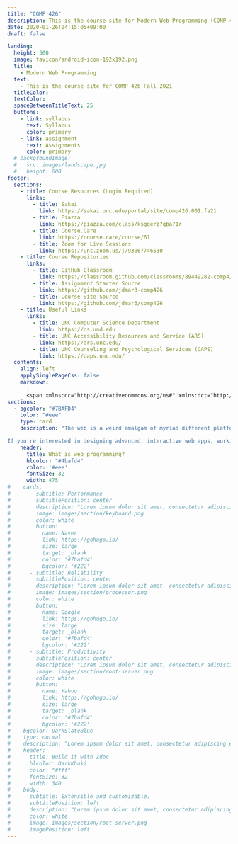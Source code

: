 ```yaml
---
title: "COMP 426"
description: This is the course site for Modern Web Programming (COMP 426) at UNC Chapel Hill.
date: 2020-01-26T04:15:05+09:00
draft: false

landing:
  height: 500
  image: favicon/android-icon-192x192.png
  title:
    - Modern Web Programming
  text:
    - This is the course site for COMP 426 Fall 2021
  titleColor:
  textColor:
  spaceBetweenTitleText: 25
  buttons:
    - link: syllabus
      text: Syllabus
      color: primary
    - link: assignment
      text: Assignments
      color: primary
  # backgroundImage: 
  #   src: images/landscape.jpg
  #   height: 600
footer:
  sections:
    - title: Course Resources (Login Required) 
      links:
        - title: Sakai
          link: https://sakai.unc.edu/portal/site/comp426.001.fa21
        - title: Piazza
          link: https://piazza.com/class/ksggerz7gba71r
        - title: Course.Care
          link: https://course.care/course/61
        - title: Zoom for Live Sessions
          link: https://unc.zoom.us/j/93067746530
    - title: Course Repositories
      links:
        - title: GitHub Classroom
          link: https://classroom.github.com/classrooms/89449282-comp426-001-fall-2021
        - title: Assignment Starter Source
          link: https://github.com/jdmar3-comp426
        - title: Course Site Source
          link: https://github.com/jdmar3/comp426
    - title: Useful Links
      links:
        - title: UNC Computer Science Department
          link: https://cs.und.edu
        - title: UNC Accessibility Resources and Service (ARS) 
          link: https://ars.unc.edu/
        - title: UNC Counseling and Psychological Services (CAPS)
          link: https://caps.unc.edu/
  contents: 
    align: left
    applySinglePageCss: false
    markdown: 
      |
      <span xmlns:cc="http://creativecommons.org/ns#" xmlns:dct="http://purl.org/dc/terms/"><a property="dct:title" rel="cc:attributionURL" href="https://comp426.johndmart.in">COMP 426: Modern Web Programming</a> &copy; 2021 by <a rel="cc:attributionURL dct:creator" property="cc:attributionName" href="https://johndmart.in">John D. Martin III</a> is licensed under <a href="http://creativecommons.org/licenses/by-nc-sa/4.0/?ref=chooser-v1" target="_blank" rel="license noopener noreferrer" style="display:inline-block;">CC BY-NC-SA 4.0<img style="height:17px!important;margin-left:3px;vertical-align:text-bottom;" src="https://mirrors.creativecommons.org/presskit/icons/cc.svg?ref=chooser-v1"><img style="height:17px!important;margin-left:3px;vertical-align:text-bottom;" src="https://mirrors.creativecommons.org/presskit/icons/by.svg?ref=chooser-v1"><img style="height:17px!important;margin-left:3px;vertical-align:text-bottom;" src="https://mirrors.creativecommons.org/presskit/icons/nc.svg?ref=chooser-v1"><img style="height:17px!important;margin-left:3px;vertical-align:text-bottom;" src="https://mirrors.creativecommons.org/presskit/icons/sa.svg?ref=chooser-v1"></a></span>
sections:
  - bgcolor: "#7BAFD4"
    color: "#eee"
    type: card
    description: "The web is a weird amalgam of myriad different platforms, languages, and frameworks all working together to produce things that you can view and interact with in any web browser. The technologies underlying the web change pretty rapidly, so it is important to understand the basic relationships and logics that underly web development, so that you can pick up and learn new technologies as they become available or useful to you.</br>

If you're interested in designing advanced, interactive web apps, working on client/server architectures for tech companies, or just learning more about how the web works, this course is for you! We will focus on principles while working with some of the more popular available tools and framework for web development."
    header: 
      title: What is web programming?
      hlcolor: "#4bafd4"
      color: '#eee'
      fontSize: 32
      width: 475
#    cards:
#      - subtitle: Performance
#        subtitlePosition: center
#        description: "Lorem ipsum dolor sit amet, consectetur adipiscing elit. Fusce id eleifend erat. Integer eget mattis augue."
#        image: images/section/keyboard.png
#        color: white
#        button: 
#          name: Naver
#          link: https://gohugo.io/
#          size: large
#          target: _blank
#          color: '#7bafd4'
#          bgcolor: '#222'
#      - subtitle: Reliability
#        subtitlePosition: center
#        description: "Lorem ipsum dolor sit amet, consectetur adipiscing elit. Fusce id eleifend erat. Integer eget mattis augue. Suspendisse semper laoreet tortor sed convallis. Nulla ac euismod lorem"
#        image: images/section/processor.png
#        color: white
#        button: 
#          name: Google
#          link: https://gohugo.io/
#          size: large
#          target: _blank
#          color: '#7bafd4'
#          bgcolor: '#222'
#      - subtitle: Productivity
#        subtitlePosition: center
#        description: "Lorem ipsum dolor sit amet, consectetur adipiscing elit. Fusce id eleifend erat. Integer eget mattis augue. Suspendisse semper laoreet tortor sed convallis. Nulla ac euismod lorem"
#        image: images/section/root-server.png
#        color: white
#        button: 
#          name: Yahoo
#          link: https://gohugo.io/
#          size: large
#          target: _blank
#          color: '#7bafd4'
#          bgcolor: '#222'
#  - bgcolor: DarkSlateBlue
#    type: normal
#    description: "Lorem ipsum dolor sit amet, consectetur adipiscing elit. Fusce id eleifend erat. Integer eget mattis augue. Suspendisse semper laoreet tortor sed convallis. Nulla ac euismod lorem"
#    header:
#      title: Build it with Zdoc
#      hlcolor: DarkKhaki
#      color: "#fff"
#      fontSize: 32
#      width: 340
#    body:
#      subtitle: Extensible and customizable.
#      subtitlePosition: left
#      description: "Lorem ipsum dolor sit amet, consectetur adipiscing elit. Fusce id eleifend erat. Integer eget mattis augue. Suspendisse semper laoreet tortor sed convallis. Nulla ac euismod lorem"
#      color: white
#      image: images/section/root-server.png
#      imagePosition: left
---
```

